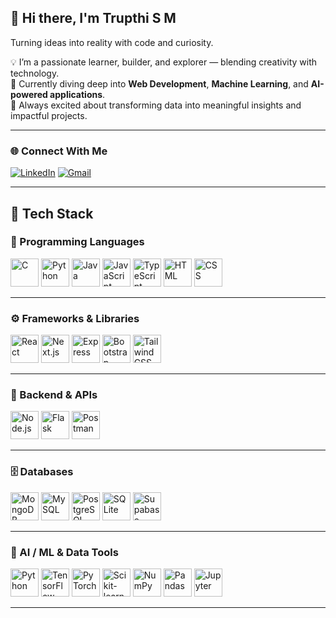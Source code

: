 ## 👋 Hi there, I'm Trupthi S M  

Turning ideas into reality with code and curiosity. 

💡 I’m a passionate learner, builder, and explorer — blending creativity with technology.  
🚀 Currently diving deep into **Web Development**, **Machine Learning**, and **AI-powered applications**.  
🧠 Always excited about transforming data into meaningful insights and impactful projects.  

---

### 🌐 Connect With Me  
[![LinkedIn](https://img.shields.io/badge/LinkedIn-blue?style=for-the-badge&logo=linkedin)](https://www.linkedin.com/in/trupthi-s-m-2a97672b2)
[![Gmail](https://img.shields.io/badge/Gmail-D14836?style=for-the-badge&logo=gmail&logoColor=white)](mailto:trupthi2006@gmail.com)

---

## 🧠 Tech Stack  

### 🧩 Programming Languages  
<p align="left">
  <img src="https://cdn.jsdelivr.net/gh/devicons/devicon/icons/c/c-original.svg" width="45" height="45" alt="C" />
  <img src="https://cdn.jsdelivr.net/gh/devicons/devicon/icons/python/python-original.svg" width="45" height="45" alt="Python" />
  <img src="https://cdn.jsdelivr.net/gh/devicons/devicon/icons/java/java-original.svg" width="45" height="45" alt="Java" />
  <img src="https://cdn.jsdelivr.net/gh/devicons/devicon/icons/javascript/javascript-original.svg" width="45" height="45" alt="JavaScript" />
 <img src="https://cdn.jsdelivr.net/gh/devicons/devicon/icons/typescript/typescript-original.svg" width="45" height="45" alt="TypeScript" />
  <img src="https://cdn.jsdelivr.net/gh/devicons/devicon/icons/html5/html5-original.svg" width="45" height="45" alt="HTML" />
  <img src="https://cdn.jsdelivr.net/gh/devicons/devicon/icons/css3/css3-original.svg" width="45" height="45" alt="CSS" />
</p>

---

### ⚙️ Frameworks & Libraries  
<p align="left">
  <img src="https://cdn.jsdelivr.net/gh/devicons/devicon/icons/react/react-original.svg" width="45" height="45" alt="React" />
  <img src="https://cdn.jsdelivr.net/gh/devicons/devicon/icons/nextjs/nextjs-original.svg" width="45" height="45" alt="Next.js" />
  <img src="https://cdn.jsdelivr.net/gh/devicons/devicon/icons/express/express-original.svg" width="45" height="45" alt="Express" />
  <img src="https://cdn.jsdelivr.net/gh/devicons/devicon/icons/bootstrap/bootstrap-original.svg" width="45" height="45" alt="Bootstrap" />
  <img src="https://www.vectorlogo.zone/logos/tailwindcss/tailwindcss-icon.svg" width="45" height="45" alt="TailwindCSS" />
</p>

---

### 🧩 Backend & APIs  
<p align="left">
  <img src="https://cdn.jsdelivr.net/gh/devicons/devicon/icons/nodejs/nodejs-original.svg" width="45" height="45" alt="Node.js" />
  <img src="https://cdn.jsdelivr.net/gh/devicons/devicon/icons/flask/flask-original.svg" width="45" height="45" alt="Flask" />
  <img src="https://cdn.jsdelivr.net/gh/devicons/devicon/icons/postman/postman-original.svg" width="45" height="45" alt="Postman" />
</p>

---

### 🗄️ Databases  
<p align="left">
  <img src="https://cdn.jsdelivr.net/gh/devicons/devicon/icons/mongodb/mongodb-original.svg" width="45" height="45" alt="MongoDB" />
  <img src="https://cdn.jsdelivr.net/gh/devicons/devicon/icons/mysql/mysql-original.svg" width="45" height="45" alt="MySQL" />
  <img src="https://cdn.jsdelivr.net/gh/devicons/devicon/icons/postgresql/postgresql-original.svg" width="45" height="45" alt="PostgreSQL" />
  <img src="https://cdn.jsdelivr.net/gh/devicons/devicon/icons/sqlite/sqlite-original.svg" width="45" height="45" alt="SQLite" />
  <img src="https://cdn.jsdelivr.net/gh/devicons/devicon/icons/supabase/supabase-original.svg" width="45" height="45" alt="Supabase" />
</p>

---

### 🤖 AI / ML & Data Tools  
<p align="left">
  <img src="https://cdn.jsdelivr.net/gh/devicons/devicon/icons/python/python-original.svg" width="45" height="45" alt="Python" />
  <img src="https://cdn.jsdelivr.net/gh/devicons/devicon/icons/tensorflow/tensorflow-original.svg" width="45" height="45" alt="TensorFlow" />
  <img src="https://cdn.jsdelivr.net/gh/devicons/devicon/icons/pytorch/pytorch-original.svg" width="45" height="45" alt="PyTorch" />
  <img src="https://cdn.jsdelivr.net/gh/devicons/devicon/icons/scikitlearn/scikitlearn-original.svg" width="45" height="45" alt="Scikit-learn" />
  <img src="https://cdn.jsdelivr.net/gh/devicons/devicon/icons/numpy/numpy-original.svg" width="45" height="45" alt="NumPy" />
  <img src="https://cdn.jsdelivr.net/gh/devicons/devicon/icons/pandas/pandas-original.svg" width="45" height="45" alt="Pandas" />
  <img src="https://cdn.jsdelivr.net/gh/devicons/devicon/icons/jupyter/jupyter-original.svg" width="45" height="45" alt="Jupyter" />
</p>

---
